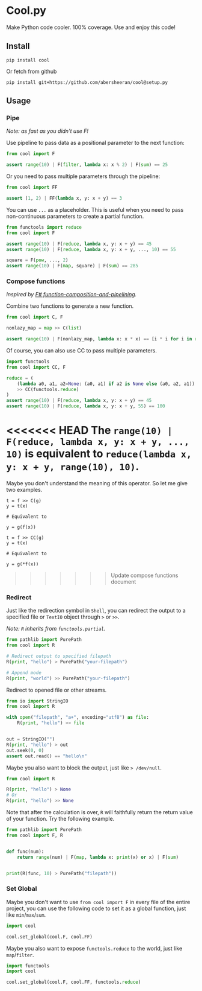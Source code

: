 # Cool.py

Make Python code cooler. 100% coverage. Use and enjoy this code!

## Install

```
pip install cool
```

Or fetch from github

```
pip install git+https://github.com/abersheeran/cool@setup.py
```

## Usage

### Pipe

*Note: as fast as you didn't use F!*

Use pipeline to pass data as a positional parameter to the next function:

```python
from cool import F

assert range(10) | F(filter, lambda x: x % 2) | F(sum) == 25
```

Or you need to pass multiple parameters through the pipeline:

```python
from cool import FF

assert (1, 2) | FF(lambda x, y: x + y) == 3
```

You can use `...` as a placeholder. This is useful when you need to pass non-continuous parameters to create a partial function.

```python
from functools import reduce
from cool import F

assert range(10) | F(reduce, lambda x, y: x + y) == 45
assert range(10) | F(reduce, lambda x, y: x + y, ..., 10) == 55

square = F(pow, ..., 2)
assert range(10) | F(map, square) | F(sum) == 285
```

### Compose functions

*Inspired by [F# function-composition-and-pipelining](https://docs.microsoft.com/en-us/dotnet/fsharp/language-reference/functions/#function-composition-and-pipelining).*

Combine two functions to generate a new function.

```python
from cool import C, F

nonlazy_map = map >> C(list)

assert range(10) | F(nonlazy_map, lambda x: x * x) == [i * i for i in range(10)]
```

Of course, you can also use CC to pass multiple parameters.

```python
import functools
from cool import CC, F

reduce = (
    (lambda a0, a1, a2=None: (a0, a1) if a2 is None else (a0, a2, a1))
    >> CC(functools.reduce)
)
assert range(10) | F(reduce, lambda x, y: x + y) == 45
assert range(10) | F(reduce, lambda x, y: x + y, 55) == 100
```

<<<<<<< HEAD
The `range(10) | F(reduce, lambda x, y: x + y, ..., 10)` is equivalent to `reduce(lambda x, y: x + y, range(10), 10)`.
=======
Maybe you don't understand the meaning of this operator. So let me give two examples.

```
t = f >> C(g)
y = t(x)

# Equivalent to

y = g(f(x))
```

```
t = f >> CC(g)
y = t(x)

# Equivalent to

y = g(*f(x))
```
>>>>>>> Update compose functions document

### Redirect

Just like the redirection symbol in `Shell`, you can redirect the output to a specified file or `TextIO` object through `>` or `>>`.

*Note: `R` inherits from `functools.partial`.*

```python
from pathlib import PurePath
from cool import R

# Redirect output to specified filepath
R(print, "hello") > PurePath("your-filepath")

# Append mode
R(print, "world") >> PurePath("your-filepath")
```

Redirect to opened file or other streams.

```python
from io import StringIO
from cool import R

with open("filepath", "a+", encoding="utf8") as file:
    R(print, "hello") >> file


out = StringIO("")
R(print, "hello") > out
out.seek(0, 0)
assert out.read() == "hello\n"
```

Maybe you also want to block the output, just like `> /dev/null`.

```python
from cool import R

R(print, "hello") > None
# Or
R(print, "hello") >> None
```

Note that after the calculation is over, `R` will faithfully return the return value of your function. Try the following example.

```python
from pathlib import PurePath
from cool import F, R


def func(num):
    return range(num) | F(map, lambda x: print(x) or x) | F(sum)


print(R(func, 10) > PurePath("filepath"))
```

### Set Global

Maybe you don't want to use `from cool import F` in every file of the entire project, you can use the following code to set it as a global function, just like `min`/`max`/`sum`.

```python
import cool

cool.set_global(cool.F, cool.FF)
```

Maybe you also want to expose `functools.reduce` to the world, just like `map`/`filter`.

```python
import functools
import cool

cool.set_global(cool.F, cool.FF, functools.reduce)
```
